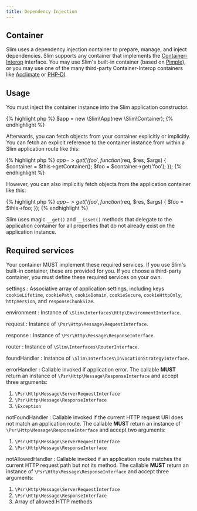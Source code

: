 ```yaml
---
title: Dependency Injection
---
```


## Container

Slim uses a dependency injection container to prepare, manage, and inject dependencies. Slim supports any container that implements the [Container-Interop](https://github.com/container-interop/container-interop) interface. You may use Slim's built-in container (based on [Pimple](http://pimple.sensiolabs.org/)), or you may use one of the many third-party Container-Interop containers like [Acclimate](https://github.com/jeremeamia/acclimate-container) or [PHP-DI](http://php-di.org/).

## Usage

You must inject the container instance into the Slim application constructor.

{% highlight php %}
$app = new \Slim\App(new \Slim\Container);
{% endhighlight %}

Afterwards, you can fetch objects from your container explicitly or implicitly.
You can fetch an explicit reference to the container instance from within a Slim application route like this:

{% highlight php %}
$app->get('/foo', function ($req, $res, $args) {
    $container = $this->getContainer();
    $foo = $container->get('foo');
});
{% endhighlight %}

However, you can also implicitly fetch objects from the application container like this:

{% highlight php %}
$app->get('/foo', function ($req, $res, $args) {
    $foo = $this->foo;
});
{% endhighlight %}

Slim uses magic `__get()` and `__isset()` methods that delegate to the application container for all properties that do not already exist on the application instance.

## Required services

Your container MUST implement these required services. If you use Slim's built-in container, these are provided for you. If you choose a third-party container, you must define these required services on your own.

settings
:   Associative array of application settings, including keys `cookieLifetime`, `cookiePath`, `cookieDomain`, `cookieSecure`, `cookieHttpOnly`, `httpVersion`, and `responseChunkSize`.

environment
:   Instance of `\Slim\Interfaces\Http\EnvironmentInterface`.

request
:   Instance of `\Psr\Http\Message\RequestInterface`.

response
:   Instance of `\Psr\Http\Message\ResponseInterface`.

router
:   Instance of `\Slim\Interfaces\RouterInterface`.

foundHandler
:   Instance of `\Slim\Interfaces\InvocationStrategyInterface`.

errorHandler
:   Callable invoked if application error. The callable **MUST** return an instance of `\Psr\Http\Message\ResponseInterface` and accept three arguments:

1. `\Psr\Http\Message\ServerRequestInterface`
2. `\Psr\Http\Message\ResponseInterface`
3. `\Exception`

notFoundHandler
:   Callable invoked if the current HTTP request URI does not match an application route. The callable **MUST** return an instance of `\Psr\Http\Message\ResponseInterface` and accept two arguments:

1. `\Psr\Http\Message\ServerRequestInterface`
2. `\Psr\Http\Message\ResponseInterface`

notAllowedHandler
:   Callable invoked if an application route matches the current HTTP request path but not its method. The callable **MUST** return an instance of `\Psr\Http\Message\ResponseInterface` and accept three arguments:

1. `\Psr\Http\Message\ServerRequestInterface`
2. `\Psr\Http\Message\ResponseInterface`
3. Array of allowed HTTP methods
